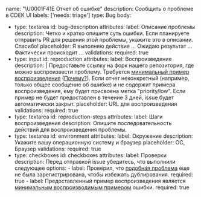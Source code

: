 name: "\U0001F41E Отчет об ошибке"
description: Сообщить о проблеме в CDEK UI
labels: ['needs: triage']
type: Bug
body:
  - type: textarea
    id: bug-description
    attributes:
      label: Описание проблемы
      description: Четко и кратко опишите суть ошибки. Если планируете отправить PR для решения этой проблемы, укажите это в описании. Спасибо!
      placeholder: Я выполняю действие ... Ожидаю результат ... Фактически происходит ...
    validations:
      required: true
  - type: input
    id: reproduction
    attributes:
      label: Воспроизведение
      description: |
        Предоставьте ссылку на форк нашего репозитория, где можно воспроизвести проблему.
        Требуется [минимальный пример воспроизведения](https://stackoverflow.com/help/minimal-reproducible-example) ([Почему?](https://antfu.me/posts/why-reproductions-are-required)).
        Если отчет неконкретный (например, только общее сообщение об ошибке) и не содержит примера воспроизведения, ему будет присвоена метка "priority/low". Если пример не будет предоставлен в течение 3 дней, issue будет автоматически закрыт.
      placeholder: URL для воспроизведения
    validations:
      required: true
  - type: textarea
    id: reproduction-steps
    attributes:
      label: Шаги воспроизведения
      description: Опишите последовательность действий для воспроизведения проблемы.
  - type: textarea
    id: environment
    attributes:
      label: Окружение
      description: Укажите вашу операционную систему и браузер
      placeholder: ОС, Браузер
    validations:
      required: true
  - type: checkboxes
    id: checkboxes
    attributes:
      label: Проверки
      description: Перед отправкой issue убедитесь, что выполнили следующее
      options:
        - label: Проверил, что [подобная проблема](https://github.com/cdek-it/cdek-ui/issues) еще не была зарегистрирована, чтобы избежать дублирования.
          required: true
        - label: Предоставленный пример воспроизведения является [минимальным воспроизводимым примером](https://stackoverflow.com/help/minimal-reproducible-example) ошибки.
          required: true
